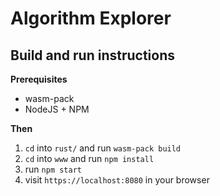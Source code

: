 # Algorithm Explorer

## Build and run instructions

**Prerequisites**
- wasm-pack
- NodeJS + NPM

**Then**
1. `cd` into `rust/` and run `wasm-pack build`
2. `cd` into `www` and run `npm install`
3. run `npm start`
4. visit `https://localhost:8080` in your browser